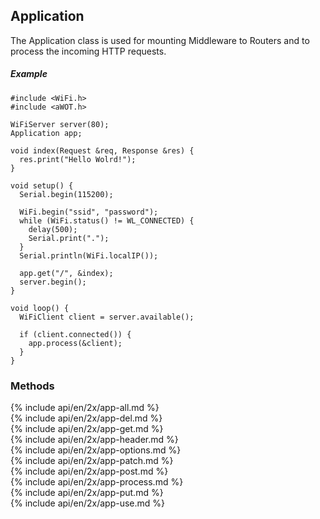 <h2 id="app">Application</h2>
The Application class is used for mounting Middleware to Routers and to process the incoming HTTP requests.

##### Example

```arduino
#include <WiFi.h>
#include <aWOT.h>

WiFiServer server(80);
Application app;

void index(Request &req, Response &res) {
  res.print("Hello Wolrd!");
}

void setup() {
  Serial.begin(115200);

  WiFi.begin("ssid", "password");
  while (WiFi.status() != WL_CONNECTED) {
    delay(500);
    Serial.print(".");
  }
  Serial.println(WiFi.localIP());

  app.get("/", &index);
  server.begin();
}

void loop() {
  WiFiClient client = server.available();

  if (client.connected()) {
    app.process(&client);
  }
}
```

<h3 id='app-methods'>Methods</h3>

<section markdown="1">
  {% include api/en/2x/app-all.md %}
</section>

<section markdown="1">
  {% include api/en/2x/app-del.md %}
</section>

<section markdown="1">
  {% include api/en/2x/app-get.md %}
</section>

<section markdown="1">
  {% include api/en/2x/app-header.md %}
</section>

<section markdown="1">
  {% include api/en/2x/app-options.md %}
</section>

<section markdown="1">
  {% include api/en/2x/app-patch.md %}
</section>

<section markdown="1">
  {% include api/en/2x/app-post.md %}
</section>

<section markdown="1">
  {% include api/en/2x/app-process.md %}
</section>

<section markdown="1">
  {% include api/en/2x/app-put.md %}
</section>

<section markdown="1">
  {% include api/en/2x/app-use.md %}
</section>
